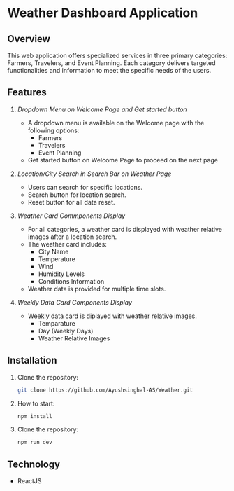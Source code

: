 # Weather Dashboard Application

## Overview

This web application offers specialized services in three primary categories: Farmers, Travelers, and Event Planning. Each category delivers targeted functionalities and information to meet the specific needs of the users.

## Features

1. *Dropdown Menu on Welcome Page and Get started button*
   - A dropdown menu is available on the Welcome page with the following options:
     - Farmers
     - Travelers
     - Event Planning   
   - Get started button on Welcome Page to proceed on the next page
     
2. *Location/City Search in Search Bar on Weather Page*
   - Users can search for specific locations.
   - Search button for location search.
   - Reset button for all data reset.

3. *Weather Card Commponents Display*
   - For all categories, a weather card is displayed with weather relative images after a location search.
   - The weather card includes:
     - City Name
     - Temperature
     - Wind
     - Humidity Levels
     - Conditions Information
   - Weather data is provided for multiple time slots.

4. *Weekly Data Card Components Display*
   - Weekly data card is diplayed with weather relative images.
     - Temparature
     - Day (Weekly Days)
     - Weather Relative Images

## Installation

1. Clone the repository:
   ```sh
   git clone https://github.com/Ayushsinghal-AS/Weather.git
   ```
   
2. How to start:
   ```sh
   npm install
   ```
   
3. Clone the repository:
   ```sh
   npm run dev
   ```

## Technology
   - ReactJS
